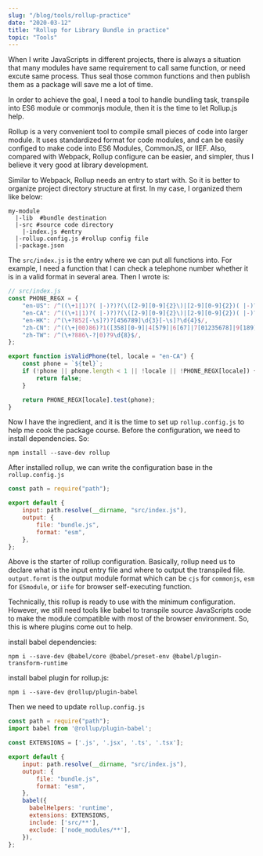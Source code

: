 ```yaml
---
slug: "/blog/tools/rollup-practice"
date: "2020-03-12"
title: "Rollup for Library Bundle in practice"
topic: "Tools"
---
```


When I write JavaScripts in different projects, there is always a situation that many modules have same requirement to call same function, or need excute same process. Thus seal those common functions and then publish them as a package will save me a lot of time.

In order to achieve the goal, I need a tool to handle bundling task, transpile into ES6 module or commonjs module, then it is the time to let Rollup.js help.

Rollup is a very convenient tool to compile small pieces of code into larger module. It uses standardized format for code modules, and can be easily configed to make code into ES6 Modules, CommonJS, or IIEF. Also, compared with Webpack, Rollup configure can be easier, and simpler, thus I believe it very good at library development.

Similar to Webpack, Rollup needs an entry to start with. So it is better to organize project directory structure at first. In my case, I organized them like below:

```
my-module
  |-lib  #bundle destination
  |-src #source code directory
    |-index.js #entry
  |-rollup.config.js #rollup config file
  |-package.json
```

The `src/index.js` is the entry where we can put all functions into. For example, I need a function that I can check a telephone number whether it is in a valid format in several area. Then I wrote is:

```js
// src/index.js
const PHONE_REGX = {
    "en-US": /^((\+1|1)?( |-)?)?(\([2-9][0-9]{2}\)|[2-9][0-9]{2})( |-)?([2-9][0-9]{2}( |-)?[0-9]{4})$/,
    "en-CA": /^((\+1|1)?( |-)?)?(\([2-9][0-9]{2}\)|[2-9][0-9]{2})( |-)?([2-9][0-9]{2}( |-)?[0-9]{4})$/,
    "en-HK": /^(\+?852[-\s]?)?[456789]\d{3}[-\s]?\d{4}$/,
    "zh-CN": /^((\+|00)86)?1([358][0-9]|4[579]|6[67]|7[01235678]|9[189])[0-9]{8}$/,
    "zh-TW": /^(\+?886\-?|0)?9\d{8}$/,
};

export function isValidPhone(tel, locale = "en-CA") {
    const phone = `${tel}`;
    if (!phone || phone.length < 1 || !locale || !PHONE_REGX[locale]) {
        return false;
    }

    return PHONE_REGX[locale].test(phone);
}
```

Now I have the ingredient, and it is the time to set up `rollup.config.js` to help me cook the package course. Before the configuration, we need to install dependencies. So:

```shell
npm install --save-dev rollup
```

After installed rollup, we can write the configuration base in the `rollup.config.js`

```javascript
const path = require("path");

export default {
    input: path.resolve(__dirname, "src/index.js"),
    output: {
        file: "bundle.js",
        format: "esm",
    },
};
```

Above is the starter of rollup configuration. Basically, rollup need us to declare what is the input entry file and where to output the transpiled file. `output.formt` is the output module format which can be `cjs` for `commonjs`, `esm` for `ESmodule`, or `iife` for browser self-executing function.

Technically, this rollup is ready to use with the minimum configuration. However, we still need tools like babel to transpile source JavaScripts code to make the module compatible with most of the browser environment. So, this is where plugins come out to help.

install babel dependencies:

```shell
npm i --save-dev @babel/core @babel/preset-env @babel/plugin-transform-runtime
```

install babel plugin for rollup.js:

```shell
npm i --save-dev @rollup/plugin-babel
```

Then we need to update `rollup.config.js`

```javascript
const path = require("path");
import babel from '@rollup/plugin-babel';

const EXTENSIONS = ['.js', '.jsx', '.ts', '.tsx'];

export default {
    input: path.resolve(__dirname, "src/index.js"),
    output: {
        file: "bundle.js",
        format: "esm",
    },
    babel({
      babelHelpers: 'runtime',
      extensions: EXTENSIONS,
      include: ['src/**'],
      exclude: ['node_modules/**'],
    }),
};
```
